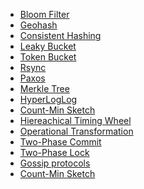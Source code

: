 - [Bloom Filter]()
- [Geohash]()
- [Consistent Hashing]()
- [Leaky Bucket]()
- [Token Bucket]()
- [Rsync]()
- [Paxos](https://martinfowler.com/articles/patterns-of-distributed-systems/paxos.html)
- [Merkle Tree]()
- [HyperLogLog]()
- [Count-Min Sketch]()
- [Hiereachical Timing Wheel]()
- [Operational Transformation]()
- [Two-Phase Commit]()
- [Two-Phase Lock]()
- [Gossip protocols]()
- [Count-Min Sketch](https://florian.github.io/count-min-sketch/)